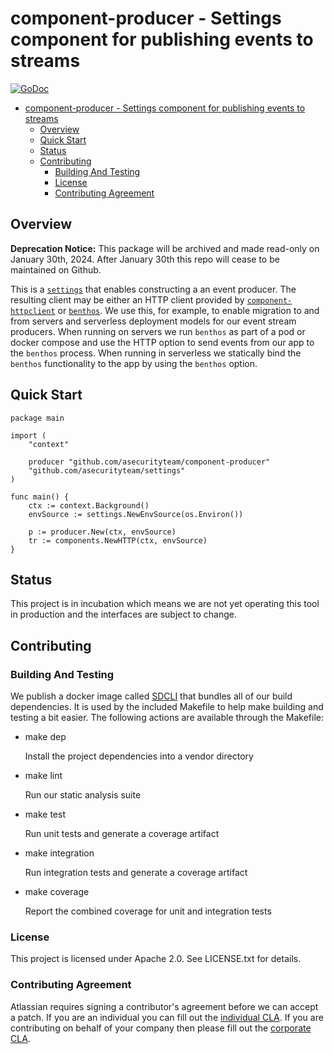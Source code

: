 <a id="markdown-component-producer---settings-component-for-publishing-events-to-streams" name="component-producer---settings-component-for-publishing-events-to-streams"></a>
# component-producer - Settings component for publishing events to streams
[![GoDoc](https://godoc.org/github.com/asecurityteam/component-producer?status.svg)](https://godoc.org/github.com/asecurityteam/component-producer)
<!-- TOC -->

- [component-producer - Settings component for publishing events to streams](#component-producer---settings-component-for-publishing-events-to-streams)
    - [Overview](#overview)
    - [Quick Start](#quick-start)
    - [Status](#status)
    - [Contributing](#contributing)
        - [Building And Testing](#building-and-testing)
        - [License](#license)
        - [Contributing Agreement](#contributing-agreement)

<!-- /TOC -->

<a id="markdown-overview" name="overview"></a>
## Overview

**Deprecation Notice:** This package will be archived and made read-only on January 30th, 2024. After January 30th this repo will cease to be maintained on Github.

This is a [`settings`](https://github.com/asecurityteam/settings) that enables
constructing a an event producer. The resulting client may be either an HTTP
client provided by
[`component-httpclient`](https://github.com/asecurityteam/component-httpclient)
or [`benthos`](https://github.com/Jeffail/benthos). We use this, for example,
to enable migration to and from servers and serverless deployment models for our
event stream producers. When running on servers we run `benthos` as part of a
pod or docker compose and use the HTTP option to send events from our app to the
`benthos` process. When running in serverless we statically bind the `benthos`
functionality to the app by using the `benthos` option.

<a id="markdown-quick-start" name="quick-start"></a>
## Quick Start

```golang
package main

import (
    "context"

    producer "github.com/asecurityteam/component-producer"
    "github.com/asecurityteam/settings"
)

func main() {
    ctx := context.Background()
    envSource := settings.NewEnvSource(os.Environ())

    p := producer.New(ctx, envSource)
    tr := components.NewHTTP(ctx, envSource)
}
```

<a id="markdown-status" name="status"></a>
## Status

This project is in incubation which means we are not yet operating this tool in
production and the interfaces are subject to change.

<a id="markdown-contributing" name="contributing"></a>
## Contributing

<a id="markdown-building-and-testing" name="building-and-testing"></a>
### Building And Testing

We publish a docker image called [SDCLI](https://github.com/asecurityteam/sdcli) that
bundles all of our build dependencies. It is used by the included Makefile to help
make building and testing a bit easier. The following actions are available through
the Makefile:

-   make dep

    Install the project dependencies into a vendor directory

-   make lint

    Run our static analysis suite

-   make test

    Run unit tests and generate a coverage artifact

-   make integration

    Run integration tests and generate a coverage artifact

-   make coverage

    Report the combined coverage for unit and integration tests

<a id="markdown-license" name="license"></a>
### License

This project is licensed under Apache 2.0. See LICENSE.txt for details.

<a id="markdown-contributing-agreement" name="contributing-agreement"></a>
### Contributing Agreement

Atlassian requires signing a contributor's agreement before we can accept a patch. If
you are an individual you can fill out the [individual
CLA](https://na2.docusign.net/Member/PowerFormSigning.aspx?PowerFormId=3f94fbdc-2fbe-46ac-b14c-5d152700ae5d).
If you are contributing on behalf of your company then please fill out the [corporate
CLA](https://na2.docusign.net/Member/PowerFormSigning.aspx?PowerFormId=e1c17c66-ca4d-4aab-a953-2c231af4a20b).
